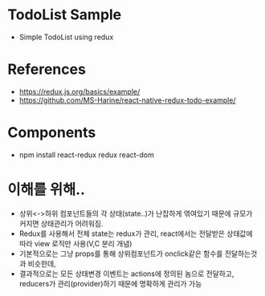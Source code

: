 # TodoList Sample   
- Simple TodoList using redux 


# References
- https://redux.js.org/basics/example/
- https://github.com/MS-Harine/react-native-redux-todo-example/

# Components
- npm install react-redux redux react-dom

# 이해를 위해..
- 상위<->하위 컴포넌트들의 각 상태(state..)가 난잡하게 엮여있기 때문에 규모가 커지면 상태관리가 어려워짐.
- Redux를 사용해서 전체 state는 redux가 관리, react에서는 전달받은 상태값에 따라 view 로직만 사용(V,C 분리 개념)
- 기본적으로는 그냥 props를 통해 상위컴포넌트가 onclick같은 함수를 전달하는것과 비슷한데,
- 결과적으로는 모든 상태변경 이벤트는 actions에 정의된 놈으로 전달하고, reducers가 관리(provider)하기 때문에 명확하게 관리가 가능
